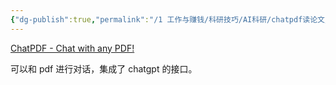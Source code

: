 ```yaml
---
{"dg-publish":true,"permalink":"/1 工作与赚钱/科研技巧/AI科研/chatpdf读论文/","title":"chatpdf读论文","tags":["category/AI"]}
---
```



[ChatPDF - Chat with any PDF!](https://www.chatpdf.com/)

可以和 pdf 进行对话，集成了 chatgpt 的接口。